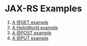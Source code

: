 # JAX-RS Examples

1. [A @GET example](get/README.md)
2. [A HelloWorld example](helloworld/README.md)
3. [A @POST example](post/README.md)
4. [A @PUT example](put/README.md)
